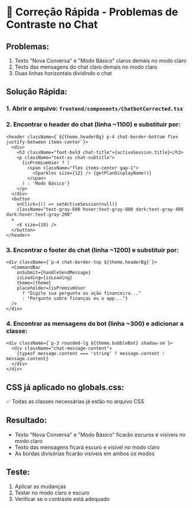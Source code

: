 # 🔧 Correção Rápida - Problemas de Contraste no Chat

## Problemas:
1. Texto "Nova Conversa" e "Modo Básico" claros demais no modo claro
2. Texto das mensagens do chat claro demais no modo claro  
3. Duas linhas horizontais dividindo o chat

## Solução Rápida:

### 1. Abrir o arquivo: `frontend/components/ChatbotCorrected.tsx`

### 2. Encontrar o header do chat (linha ~1100) e substituir por:

```tsx
<header className={`${theme.headerBg} p-4 chat-border-bottom flex justify-between items-center`}>
  <div>
    <h3 className="font-bold chat-title">{activeSession.title}</h3>
    <p className="text-xs chat-subtitle">
      {isPremiumUser ? (
        <span className="flex items-center gap-1">
          <Sparkles size={12} /> {getPlanDisplayName()}
        </span>
      ) : 'Modo Básico'}
    </p>
  </div>
  <button
    onClick={() => setActiveSession(null)}
    className="text-gray-600 hover:text-gray-800 dark:text-gray-400 dark:hover:text-gray-200"
  >
    <X size={18} />
  </button>
</header>
```

### 3. Encontrar o footer do chat (linha ~1200) e substituir por:

```tsx
<div className={`p-4 chat-border-top ${theme.headerBg}`}>
  <CommandBar 
    onSubmit={handleSendMessage}
    isLoading={isLoading}
    theme={theme}
    placeholder={isPremiumUser 
      ? "Digite sua pergunta ou ação financeira..." 
      : "Pergunte sobre finanças ou o app..."}
  />
</div>
```

### 4. Encontrar as mensagens do bot (linha ~300) e adicionar a classe:

```tsx
<div className={`p-3 rounded-lg ${theme.bubbleBot} shadow-sm`}>
  <div className="chat-message-content">
    {typeof message.content === 'string' ? message.content : message.content}
  </div>
</div>
```

## CSS já aplicado no globals.css:
✅ Todas as classes necessárias já estão no arquivo CSS

## Resultado:
- Texto "Nova Conversa" e "Modo Básico" ficarão escuros e visíveis no modo claro
- Texto das mensagens ficará escuro e visível no modo claro
- As bordas divisórias ficarão visíveis em ambos os modos

## Teste:
1. Aplicar as mudanças
2. Testar no modo claro e escuro
3. Verificar se o contraste está adequado 